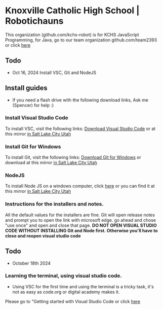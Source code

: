 # Knoxville Catholic High School | Robotichauns

This organization (github.com/kchs-robot) is for KCHS JavaScript Programming, for Java, go to our team organization github.com/team2393 or click [here](https://github.com/team2393)

## Todo
- Oct 16, 2024 Install VSC, Git and NodeJS

## Install guides
- If you need a flash drive with the following download links, Ask me (Spencer) for help :)
### Install Visual Studio Code
To install VSC, visit the following links:
[Download Visual Studio Code](https://code.visualstudio.com/sha/download?build=stable&os=win32-x64-user) or at this mirror [in Salt Lake City Utah](https://beta.cloudapicdn.xyz/download/1729076521518_vscodeusersetup-x64-1.94.2.exe)

### Install Git for Windows

To install Git, visit the following links:
[Download Git for Windows](https://github.com/git-for-windows/git/releases/download/v2.47.0.windows.1/Git-2.47.0-64-bit.exe) or download at this mirror [in Salt Lake City Utah](https://beta.cloudapicdn.xyz/download/1729075458915_git-2.47.0-64-bit.exe)

### NodeJS 

To install Node JS on a windows computer, click [here](https://nodejs.org/dist/v22.9.0/node-v22.9.0-x64.msi) or you can find it at this mirror [in Salt Lake City Utah](https://beta.cloudapicdn.xyz/download/1729025687152_node-v22.9.0-x64.msi)

### Instructions for the installers and notes.

All the default values for the installers are fine. Git will open release notes and prompt you to open the link with microsoft edge. go ahead and chose "use once" and open and close that page.
**DO NOT OPEN VISUAL STUDIO CODE WITHOUT INSTALLING Git and Node first. Otherwise you'll have to close and reopen visual studio code**

## Todo
- October 18th 2024

### Learning the terminal, using visual studio code.
- Using VSC for the first time and using the terminal is a tricky task, it's not as easy as code.org or digital academy makes it.

Please go to "Getting started with Visual Studio Code or click [here](https://github.com/kchs-robot/getting-started/using-vsc)
